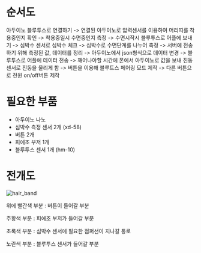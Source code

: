 # 순서도

아두이노 블루투스로 연결하기 -> 연결된 아두이노로 압력센서를 이용하여 머리띠를 착용중인지 확인 -> 착용중일시 수면중인지 측정 -> 수면시작시 블루투스로 어플에 보내기 -> 심박수 센서로 심박수 체크 -> 심박수로 수면단계를 나누어 측정 -> 서버에 전송하기 위해 측정된 값, 데이터를 정리 -> 아두이노에서 json형식으로 데이터 변경 -> 블루투스로 어플에 데이터 전송 -> 깨어나야할 시간에 폰에서 아두이노로 값을 보내 진동센서로 진동을 울리게 함 -> 버튼을 이용해 블루트스 페어링 모드 제작 -> 다른 버튼으로 전원 on/off버튼 제작 

# 필요한 부품

* 아두이노 나노
* 심박수 측정 센서 2개 (xd-58)
* 버튼 2개
* 피에조 부저 1개
* 블루투스 센서 1개 (hm-10)

# 전개도
![hair_band](https://user-images.githubusercontent.com/57393031/69495294-bcce1980-0f08-11ea-8216-a03624098689.png)

위에 빨간색 부분 : 버튼이 들어갈 부분

주황색 부분 : 피에조 부저가 들어갈 부분

초록색 부분 : 심박수 센서에 필요한 점퍼선이 지나갈 통로

노란색 부분 : 블루투스 센서가 들어갈 부분

